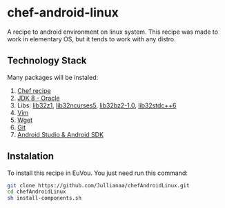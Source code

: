 # chef-android-linux
A recipe to android environment on linux system. This recipe was made to work in  elementary OS, but it tends to work with any distro.

## Technology Stack
Many packages will be instaled:

1. [Chef recipe](https://www.chef.io/chef/)
2. [JDK 8 - Oracle](http://www.oracle.com/technetwork/pt/java/javase/overview/index.html)
3. Libs: [lib32z1](http://packages.ubuntu.com/search?keywords=lib32z1), [lib32ncurses5](http://packages.ubuntu.com/search?keywords=lib32ncurses5), [lib32bz2-1.0](http://packages.ubuntu.com/search?keywords=lib32bz2-1.0), [lib32stdc++6](http://packages.ubuntu.com/trusty/libs/lib32stdc++6)
4. [Vim](http://www.vim.org/)
5. [Wget](https://www.gnu.org/software/wget/)
6. [Git](https://git-scm.com/)
7. [Android Studio & Android SDK](https://developer.android.com/studio/index.html)

## Instalation

To install this recipe in EuVou. You just need run this command:
```sh
git clone https://github.com/Jullianaa/chefAndroidLinux.git
cd chefAndroidLinux
sh install-components.sh
```
